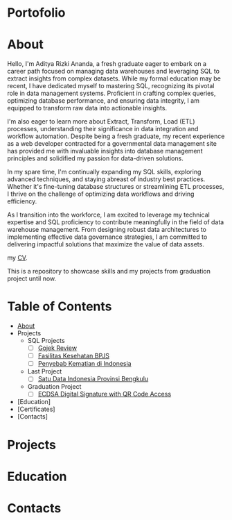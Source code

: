 # Portofolio
# About
Hello, I'm Aditya Rizki Ananda, a fresh graduate eager to embark on a career path focused on managing data warehouses and leveraging SQL to extract insights from complex datasets. While my formal education may be recent, I have dedicated myself to mastering SQL, recognizing its pivotal role in data management systems. Proficient in crafting complex queries, optimizing database performance, and ensuring data integrity, I am equipped to transform raw data into actionable insights.

I'm also eager to learn more about Extract, Transform, Load (ETL) processes, understanding their significance in data integration and workflow automation. Despite being a fresh graduate, my recent experience as a web developer contracted for a governmental data management site has provided me with invaluable insights into database management principles and solidified my passion for data-driven solutions.

In my spare time, I'm continually expanding my SQL skills, exploring advanced techniques, and staying abreast of industry best practices. Whether it's fine-tuning database structures or streamlining ETL processes, I thrive on the challenge of optimizing data workflows and driving efficiency.

As I transition into the workforce, I am excited to leverage my technical expertise and SQL proficiency to contribute meaningfully in the field of data warehouse management. From designing robust data architectures to implementing effective data governance strategies, I am committed to delivering impactful solutions that maximize the value of data assets.

my [CV](https://github.com/Adtyra/Portofolio/blob/main/CV_Aditya%20Rizki%20Ananda.pdf).

This is a repository to showcase skills and my projects from graduation project until now.
# Table of Contents
* [About](https://github.com/Adtyra/Portofolio/blob/main/README.md#about)
* Projects
  * SQL Projects
    - [ ] [Gojek Review](www.example.com)
    - [ ] [Fasilitas Kesehatan BPJS](www.example.com)
    - [ ] [Penyebab Kematian di Indonesia](www.example.com)
  * Last Project
    - [ ] [Satu Data Indonesia Provinsi Bengkulu](www.example.com)
  * Graduation Project
    - [ ] [ECDSA Digital Signature with QR Code Access](www.example.com)
* [Education]
* [Certificates]
* [Contacts]

# Projects
# Education
# Contacts
